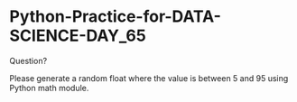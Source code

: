 # Python-Practice-for-DATA-SCIENCE-DAY_65
Question?

Please generate a random float where the value is between 5 and 95 using Python math module.
